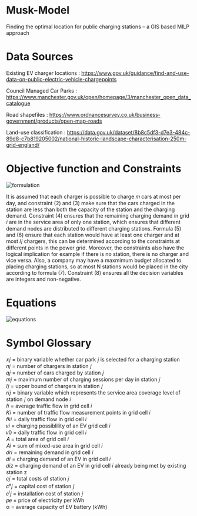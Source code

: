 # Musk-Model
Finding the optimal location for public charging stations – a GIS based MILP approach

# Data Sources
Existing EV charger locations : https://www.gov.uk/guidance/find-and-use-data-on-public-electric-vehicle-chargepoints

Council Managed Car Parks : https://www.manchester.gov.uk/open/homepage/3/manchester_open_data_catalogue

Road shapefiles : https://www.ordnancesurvey.co.uk/business-government/products/open-map-roads

Land-use classification : https://data.gov.uk/dataset/8b8c5df3-d7e3-484c-89d8-c7b819205002/national-historic-landscape-characterisation-250m-grid-england/

# Objective function and Constraints
![formulation](https://github.com/obedsims/Musk-Model/blob/main/screenshots/formulation.png)



It is assumed that each charger is possible to charge 𝑚 cars at most per day, and constraint (2) and (3) make sure that the cars charged in the station are less than both the capacity of the station and the charging demand. Constraint (4) ensures that the remaining charging demand in grid 𝑖 are in the service area of only one station, which ensures that different demand nodes are distributed to different charging stations. Formula (5) and (6) ensure that each station would have at least one charger and at most 𝑙𝑗 chargers, this can be determined according to the constraints at different points in the power grid. Moreover, the constraints also have the logical implication for example if there is no station, there is no charger and vice versa. Also, a company may have a maxmimum budget allocated to placing charging stations, so at most N stations would be placed in the city according to formula (7). Constraint (8) ensures all the decision variables are integers and non-negative.

# Equations
![equations](https://github.com/obedsims/Musk-Model/blob/main/screenshots/equations.png)


# Symbol Glossary
𝑥𝑗 = binary variable whether car park 𝑗 is selected for a charging station <br />
𝑛𝑗 = number of chargers in station 𝑗 <br />
𝑞𝑗 = number of cars charged by station 𝑗 <br />
𝑚𝑗 = maximum number of charging sessions per day in station 𝑗 <br />
𝑙𝑗 = upper bound of chargers in station 𝑗 <br />
𝑟𝑖𝑗 = binary variable which represents the service area coverage level of station 𝑗 on demand node 𝑖 <br />
𝑓𝑖 = average traffic flow in grid cell 𝑖 <br />
𝐾𝑖 = number of traffic flow measurement points in grid cell 𝑖 <br />
𝑓𝑘𝑖 = daily traffic flow in grid cell 𝑖 <br />
𝑣𝑖 = charging possiblility of an EV grid cell 𝑖 <br />
𝑣0 = daily traffic flow in grid cell 𝑖 <br />
𝐴 = total area of grid cell 𝑖 <br />
𝐴𝑖 = sum of mixed-use area in grid cell 𝑖 <br />
𝑑𝑟𝑖 = remaining demand in grid cell 𝑖 <br />
𝑑𝑖 = charging demand of an EV in grid cell 𝑖 <br />
𝑑𝑖𝑧 = charging demand of an EV in grid cell 𝑖 already being met by existing station z <br />
𝑐𝑗 = total costs of station 𝑗 <br />
𝑐<sup>𝑒</sup>𝑗 = capital cost of station 𝑗 <br />
𝑐<sup>𝑖</sup>𝑗 = installation cost of station 𝑗 <br />
𝑝𝑒 = price of electricity per kWh <br />
α = average capacity of EV battery (kWh) <br />

